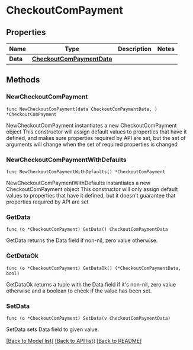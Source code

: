 # CheckoutComPayment

## Properties

Name | Type | Description | Notes
------------ | ------------- | ------------- | -------------
**Data** | [**CheckoutComPaymentData**](CheckoutComPaymentData.md) |  | 

## Methods

### NewCheckoutComPayment

`func NewCheckoutComPayment(data CheckoutComPaymentData, ) *CheckoutComPayment`

NewCheckoutComPayment instantiates a new CheckoutComPayment object
This constructor will assign default values to properties that have it defined,
and makes sure properties required by API are set, but the set of arguments
will change when the set of required properties is changed

### NewCheckoutComPaymentWithDefaults

`func NewCheckoutComPaymentWithDefaults() *CheckoutComPayment`

NewCheckoutComPaymentWithDefaults instantiates a new CheckoutComPayment object
This constructor will only assign default values to properties that have it defined,
but it doesn't guarantee that properties required by API are set

### GetData

`func (o *CheckoutComPayment) GetData() CheckoutComPaymentData`

GetData returns the Data field if non-nil, zero value otherwise.

### GetDataOk

`func (o *CheckoutComPayment) GetDataOk() (*CheckoutComPaymentData, bool)`

GetDataOk returns a tuple with the Data field if it's non-nil, zero value otherwise
and a boolean to check if the value has been set.

### SetData

`func (o *CheckoutComPayment) SetData(v CheckoutComPaymentData)`

SetData sets Data field to given value.



[[Back to Model list]](../README.md#documentation-for-models) [[Back to API list]](../README.md#documentation-for-api-endpoints) [[Back to README]](../README.md)


